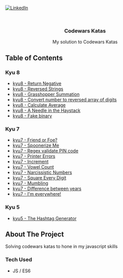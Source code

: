 [![LinkedIn][linkedin-shield]][linkedin-url]

<br />
<div align="center">
  <h3 align="center">Codewars Katas</h3>
  <p align="center">
    My solution to Codewars Katas
  </p>
</div>

## Table of Contents

### Kyu 8

- [kyu8 - Return Negative](https://www.codewars.com/kata/55685cd7ad70877c23000102)
- [kyu8 - Reversed Strings](https://www.codewars.com/kata/5168bb5dfe9a00b126000018)
- [kyu8 - Grasshopper Summation](https://www.codewars.com/kata/55d24f55d7dd296eb9000030)
- [kyu8 - Convert number to reversed array of digits](https://www.codewars.com/kata/5583090cbe83f4fd8c000051)
- [kyu8 - Calculate Average](https://www.codewars.com/kata/57a2013acf1fa5bfc4000921)
- [kyu8 - A Needle in the Haystack](https://www.codewars.com/kata/56676e8fabd2d1ff3000000c)
- [kyu8 - Fake binary](https://www.codewars.com/kata/57eae65a4321032ce000002d)

### Kyu 7

- [kyu7 - Friend or Foe?](https://www.codewars.com/kata/55b42574ff091733d900002f)
- [kyu7 - Spoonerize Me](https://www.codewars.com/kata/56b8903933dbe5831e000c76)
- [kyu7 - Regex validate PIN code](https://www.codewars.com/kata/55f8a9c06c018a0d6e000132)
- [kyu7 - Printer Errors](https://www.codewars.com/kata/56541980fa08ab47a0000040)
- [kyu7 - Increment](https://www.codewars.com/kata/590e03aef55cab099a0002e8)
- [kyu7 - Vowel Count](https://www.codewars.com/kata/54ff3102c1bad923760001f3)
- [kyu7 - Narcissistic Numbers](https://www.codewars.com/kata/56b22765e1007b79f2000079)
- [kyu7 - Square Every Digit](https://www.codewars.com/kata/546e2562b03326a88e000020)
- [kyu7 - Mumbling](https://www.codewars.com/kata/5667e8f4e3f572a8f2000039)
- [kyu7 - Difference between years](https://www.codewars.com/kata/588f5a38ec641b411200005b)
- [kyu7 - I'm everywhere!](https://www.codewars.com/kata/6097a9f20d32c2000d0bdb98)

### Kyu 5

- [kyu5 - The Hashtag Generator](https://www.codewars.com/kata/52449b062fb80683ec000024)

## About The Project

Solving codewars katas to hone in my javascript skills

### Tech Used

- JS / ES6

[linkedin-shield]: https://img.shields.io/badge/-LinkedIn-black.svg?style=for-the-badge&logo=linkedin&colorB=555
[linkedin-url]: https://www.linkedin.com/in/alba-casas/
